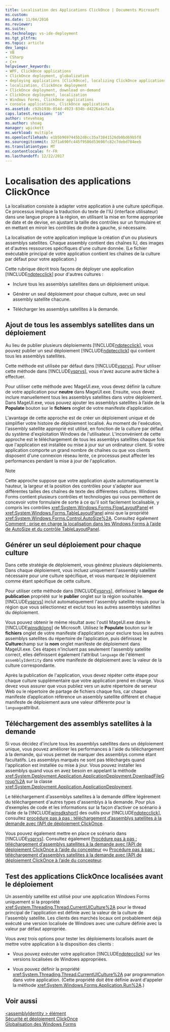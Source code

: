 ```yaml
---
title: Localisation des Applications ClickOnce | Documents Microsoft
ms.custom: 
ms.date: 11/04/2016
ms.reviewer: 
ms.suite: 
ms.technology: vs-ide-deployment
ms.tgt_pltfrm: 
ms.topic: article
dev_langs:
- VB
- CSharp
- C++
helpviewer_keywords:
- WPF, ClickOnce applications
- ClickOnce deployment, globalization
- deploying applications [ClickOnce], localizing ClickOnce applications
- localization, ClickOnce deployment
- ClickOnce deployment, download on-demand
- ClickOnce deployment, localization
- Windows Forms, ClickOnce applications
- console applications, ClickOnce applications
ms.assetid: c92b193b-054d-4923-834b-d4226a4c7a1a
caps.latest.revision: "16"
author: stevehoag
ms.author: shoag
manager: wpickett
ms.workload: multiple
ms.openlocfilehash: e1b5b9697445b2d8cc35a73841526db0bd69b5f8
ms.sourcegitcommit: 32f1a690fc445f9586d53698fc82c7debd784eeb
ms.translationtype: MT
ms.contentlocale: fr-FR
ms.lasthandoff: 12/22/2017
---
```

# <a name="localizing-clickonce-applications"></a>Localisation des applications ClickOnce
La localisation consiste à adapter votre application à une culture spécifique. Ce processus implique la traduction du texte de l'IU (interface utilisateur) dans une langue propre à la région, en utilisant la mise en forme appropriée de date et de devise, en ajustant la taille des contrôles sur un formulaire et en mettant en miroir les contrôles de droite à gauche, si nécessaire.  
  
 La localisation de votre application implique la création d'un ou plusieurs assemblys satellites. Chaque assembly contient des chaînes IU, des images et d'autres ressources spécifiques d'une culture donnée. (Le fichier exécutable principal de votre application contient les chaînes de la culture par défaut pour votre application.)  
  
 Cette rubrique décrit trois façons de déployer une application [!INCLUDE[ndptecclick](../deployment/includes/ndptecclick_md.md)] pour d'autres cultures :  
  
-   Inclure tous les assemblys satellites dans un déploiement unique.  
  
-   Générer un seul déploiement pour chaque culture, avec un seul assembly satellite chacune.  
  
-   Télécharger les assemblys satellites à la demande.  
  
## <a name="including-all-satellite-assemblies-in-a-deployment"></a>Ajout de tous les assemblys satellites dans un déploiement  
 Au lieu de publier plusieurs déploiements [!INCLUDE[ndptecclick](../deployment/includes/ndptecclick_md.md)], vous pouvez publier un seul déploiement [!INCLUDE[ndptecclick](../deployment/includes/ndptecclick_md.md)] qui contient tous les assemblys satellites.  
  
 Cette méthode est utilisée par défaut dans [!INCLUDE[vsprvs](../code-quality/includes/vsprvs_md.md)]. Pour utiliser cette méthode dans [!INCLUDE[vsprvs](../code-quality/includes/vsprvs_md.md)], vous n'avez aucune autre tâche à effectuer.  
  
 Pour utiliser cette méthode avec MageUI.exe, vous devez définir la culture de votre application pour **neutre** dans MageUI.exe. Ensuite, vous devez inclure manuellement tous les assemblys satellites dans votre déploiement. Dans MageUI.exe, vous pouvez ajouter les assemblys satellites à l’aide de la **Populate** bouton sur le **fichiers** onglet de votre manifeste d’application.  
  
 L'avantage de cette approche est de créer un déploiement unique et de simplifier votre histoire de déploiement localisé. Au moment de l'exécution, l'assembly satellite approprié est utilisé, en fonction de la culture par défaut du système d'exploitation Windows de l'utilisateur. L'inconvénient de cette approche est le téléchargement de tous les assemblys satellites chaque fois que l'application est installée ou mise à jour sur un ordinateur client. Si votre application comporte un grand nombre de chaînes ou que vos clients disposent d'une connexion réseau lente, ce processus peut affecter les performances pendant la mise à jour de l'application.  
  
> [!NOTE]
>  Cette approche suppose que votre application ajuste automatiquement la hauteur, la largeur et la position des contrôles pour s'adapter aux différentes tailles des chaînes de texte des différentes cultures. Windows Forms contient plusieurs contrôles et technologies qui vous permettent de concevoir votre formulaire de sorte à ce qu'il soit facilement localisable, y compris les contrôles <xref:System.Windows.Forms.FlowLayoutPanel> et <xref:System.Windows.Forms.TableLayoutPanel> ainsi que la propriété <xref:System.Windows.Forms.Control.AutoSize%2A>.  Consultez également [Comment : prise en charge la localisation dans les Windows Forms à l’aide de AutoSize et du contrôle TableLayoutPanel](http://msdn.microsoft.com/library/1zkt8b33\(v=vs.110\)).  
  
## <a name="generate-one-deployment-for-each-culture"></a>Générer un seul déploiement pour chaque culture  
 Dans cette stratégie de déploiement, vous générez plusieurs déploiements. Dans chaque déploiement, vous incluez uniquement l'assembly satellite nécessaire pour une culture spécifique, et vous marquez le déploiement comme étant spécifique de cette culture.  
  
 Pour utiliser cette méthode dans [!INCLUDE[vsprvs](../code-quality/includes/vsprvs_md.md)], définissez le **langue de publication** propriété sur le **publier** onglet sur la région souhaitée. [!INCLUDE[vsprvs](../code-quality/includes/vsprvs_md.md)] inclut automatiquement l'assembly satellite requis pour la région que vous sélectionnez et exclut tous les autres assemblys satellites du déploiement.  
  
 Vous pouvez obtenir le même résultat avec l'outil MageUI.exe dans le [!INCLUDE[winsdklong](../deployment/includes/winsdklong_md.md)] de Microsoft. Utilisez le **Populate** bouton sur le **fichiers** onglet de votre manifeste d’application pour exclure tous les autres assemblys satellites du répertoire de l’application, puis définissez le **Culture**champ sur la **nom** onglet manifeste de déploiement dans MageUI.exe. Ces étapes n'incluent pas seulement l'assembly satellite correct, elles définissent également l'attribut `language` de l'élément `assemblyIdentity` dans votre manifeste de déploiement avec la valeur de la culture correspondante.  
  
 Après la publication de l'application, vous devez répéter cette étape pour chaque culture supplémentaire que votre application prend en charge. Vous devez vous assurer que vous publiez vers un autre répertoire de serveur Web ou le répertoire de partage de fichiers chaque fois, car chaque manifeste d’application référence un assembly satellite différent et chaque manifeste de déploiement aura une valeur différente pour la `language`attribut.  
  
## <a name="downloading-satellite-assemblies-on-demand"></a>Téléchargement des assemblys satellites à la demande  
 Si vous décidez d'inclure tous les assemblys satellites dans un déploiement unique, vous pouvez améliorer les performances à l'aide du téléchargement à la demande, qui vous permet de marquer des assemblys comme étant facultatifs. Les assemblys marqués ne sont pas téléchargés quand l'application est installée ou mise à jour. Vous pouvez installer les assemblys quand vous en avez besoin en appelant la méthode <xref:System.Deployment.Application.ApplicationDeployment.DownloadFileGroup%2A> sur la classe <xref:System.Deployment.Application.ApplicationDeployment>.  
  
 Le téléchargement d'assemblys satellites à la demande diffère légèrement du téléchargement d'autres types d'assemblys à la demande. Pour plus d’exemples de code et les informations sur la façon d’activer ce scénario à l’aide de la [!INCLUDE[winsdkshort](../debugger/debug-interface-access/includes/winsdkshort_md.md)] des outils pour [!INCLUDE[ndptecclick](../deployment/includes/ndptecclick_md.md)], consultez [procédure pas à pas : téléchargement d’assemblys satellites à la demande avec l’API de déploiement ClickOnce](../deployment/walkthrough-downloading-satellite-assemblies-on-demand-with-the-clickonce-deployment-api.md).  
  
 Vous pouvez également mettre en place ce scénario dans [!INCLUDE[vsprvs](../code-quality/includes/vsprvs_md.md)].  Consultez également [Procédure pas à pas : téléchargement d’assemblys satellites à la demande avec l’API de déploiement ClickOnce à l’aide du concepteur](http://msdn.microsoft.com/library/ms366788\(v=vs.110\)) ou [Procédure pas à pas : téléchargement d’assemblys satellites à la demande avec l’API de déploiement ClickOnce à l’aide du concepteur](http://msdn.microsoft.com/library/ms366788\(v=vs.120\)).  
  
## <a name="testing-localized-clickonce-applications-before-deployment"></a>Test des applications ClickOnce localisées avant le déploiement  
 Un assembly satellite est utilisé pour une application Windows Forms uniquement si la propriété <xref:System.Threading.Thread.CurrentUICulture%2A> pour le thread principal de l'application est définie avec la valeur de la culture de l'assembly satellite. Les clients des marchés locaux ont probablement déjà exécuté une version localisée de Windows avec une culture définie avec la valeur par défaut appropriée.  
  
 Vous avez trois options pour tester les déploiements localisés avant de mettre votre application à la disposition des clients :  
  
-   Vous pouvez exécuter votre application [!INCLUDE[ndptecclick](../deployment/includes/ndptecclick_md.md)] sur les versions localisées de Windows appropriées.  
  
-   Vous pouvez définir la propriété <xref:System.Threading.Thread.CurrentUICulture%2A> par programmation dans votre application. (Cette propriété doit être définie avant d'appeler la méthode <xref:System.Windows.Forms.Application.Run%2A>.)  
  
## <a name="see-also"></a>Voir aussi  
 [\<assemblyIdentity > élément](../deployment/assemblyidentity-element-clickonce-deployment.md)   
 [Sécurité et déploiement ClickOnce](../deployment/clickonce-security-and-deployment.md)   
 [Globalisation des Windows Forms](/dotnet/framework/winforms/advanced/globalizing-windows-forms)